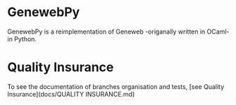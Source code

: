 # GenewebPy

GenewebPy is a reimplementation of Geneweb -origanally written in OCaml- in Python.

# Quality Insurance

To see the documentation of branches organisation and tests, [see Quality Insurance](docs/QUALITY INSURANCE.md)

